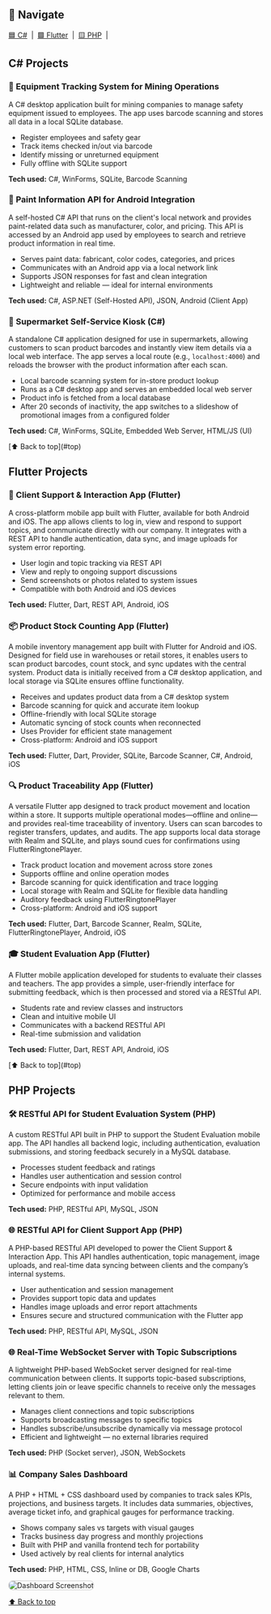 
<a name="top"></a>

## 🔗 Navigate

[🟦 C#](#csharp) &nbsp;|&nbsp;
[🟩 Flutter](#flutter) &nbsp;|&nbsp;
[🟨 PHP](#php) &nbsp;|&nbsp;


<section id="csharp">
  <h2>C# Projects</h2>

  <div class="project-card">
    <h3>💼 Equipment Tracking System for Mining Operations</h3>
    <p>
      A C# desktop application built for mining companies to manage safety equipment issued to employees. The app uses barcode scanning and stores all data in a local SQLite database.
    </p>
    <ul>
      <li>Register employees and safety gear</li>
      <li>Track items checked in/out via barcode</li>
      <li>Identify missing or unreturned equipment</li>
      <li>Fully offline with SQLite support</li>
    </ul>
    <p><strong>Tech used:</strong> C#, WinForms, SQLite, Barcode Scanning</p>
  </div>

  <div class="project-card">
  <h3>🔗 Paint Information API for Android Integration</h3>
  <p>
    A self-hosted C# API that runs on the client's local network and provides paint-related data such as manufacturer, color, and pricing. This API is accessed by an Android app used by employees to search and retrieve product information in real time.
  </p>
  <ul>
    <li>Serves paint data: fabricant, color codes, categories, and prices</li>
    <li>Communicates with an Android app via a local network link</li>
    <li>Supports JSON responses for fast and clean integration</li>
    <li>Lightweight and reliable — ideal for internal environments</li>
  </ul>
  <p><strong>Tech used:</strong> C#, ASP.NET (Self-Hosted API), JSON, Android (Client App)</p>
</div>

<div class="project-card">
  <h3>🛒 Supermarket Self-Service Kiosk (C#)</h3>
  <p>
    A standalone C# application designed for use in supermarkets, allowing customers to scan product barcodes and instantly view item details via a local web interface. The app serves a local route (e.g., <code>localhost:4000</code>) and reloads the browser with the product information after each scan.
  </p>
  <ul>
    <li>Local barcode scanning system for in-store product lookup</li>
    <li>Runs as a C# desktop app and serves an embedded local web server</li>
    <li>Product info is fetched from a local database</li>
    <li>After 20 seconds of inactivity, the app switches to a slideshow of promotional images from a configured folder</li>
  </ul>
  <p><strong>Tech used:</strong> C#, WinForms, SQLite, Embedded Web Server, HTML/JS (UI)</p>
</div>

</section>
[⬆️ Back to top](#top)
<br>
<section id="flutter">
  <h2>Flutter Projects</h2>
  <div class="project-card">
    <h3>📱 Client Support & Interaction App (Flutter)</h3>
    <p>
      A cross-platform mobile app built with Flutter, available for both Android and iOS. The app allows clients to log in, view and respond to support topics, and communicate directly with our company. It integrates with a REST API to handle authentication, data sync, and image uploads for system error reporting.
    </p>
    <ul>
      <li>User login and topic tracking via REST API</li>
      <li>View and reply to ongoing support discussions</li>
      <li>Send screenshots or photos related to system issues</li>
      <li>Compatible with both Android and iOS devices</li>
    </ul>
    <p><strong>Tech used:</strong> Flutter, Dart, REST API, Android, iOS</p>
</div>

<div class="project-card">
  <h3>📦 Product Stock Counting App (Flutter)</h3>
  <p>
    A mobile inventory management app built with Flutter for Android and iOS. Designed for field use in warehouses or retail stores, it enables users to scan product barcodes, count stock, and sync updates with the central system. Product data is initially received from a C# desktop application, and local storage via SQLite ensures offline functionality.
  </p>
  <ul>
    <li>Receives and updates product data from a C# desktop system</li>
    <li>Barcode scanning for quick and accurate item lookup</li>
    <li>Offline-friendly with local SQLite storage</li>
    <li>Automatic syncing of stock counts when reconnected</li>
    <li>Uses Provider for efficient state management</li>
    <li>Cross-platform: Android and iOS support</li>
  </ul>
  <p><strong>Tech used:</strong> Flutter, Dart, Provider, SQLite, Barcode Scanner, C#, Android, iOS</p>
</div>

<div class="project-card">
  <h3>🔍 Product Traceability App (Flutter)</h3>
  <p>
    A versatile Flutter app designed to track product movement and location within a store. It supports multiple operational modes—offline and online—and provides real-time traceability of inventory. Users can scan barcodes to register transfers, updates, and audits. The app supports local data storage with Realm and SQLite, and plays sound cues for confirmations using FlutterRingtonePlayer.
  </p>
  <ul>
    <li>Track product location and movement across store zones</li>
    <li>Supports offline and online operation modes</li>
    <li>Barcode scanning for quick identification and trace logging</li>
    <li>Local storage with Realm and SQLite for flexible data handling</li>
    <li>Auditory feedback using FlutterRingtonePlayer</li>
    <li>Cross-platform: Android and iOS support</li>
  </ul>
  <p><strong>Tech used:</strong> Flutter, Dart, Barcode Scanner, Realm, SQLite, FlutterRingtonePlayer, Android, iOS</p>
</div>

<div class="project-card">
  <h3>🎓 Student Evaluation App (Flutter)</h3>
  <p>
    A Flutter mobile application developed for students to evaluate their classes and teachers. The app provides a simple, user-friendly interface for submitting feedback, which is then processed and stored via a RESTful API.
  </p>
  <ul>
    <li>Students rate and review classes and instructors</li>
    <li>Clean and intuitive mobile UI</li>
    <li>Communicates with a backend RESTful API</li>
    <li>Real-time submission and validation</li>
  </ul>
  <p><strong>Tech used:</strong> Flutter, Dart, REST API, Android, iOS</p>
</div>

</section>
[⬆️ Back to top](#top)
<br>
<section id="php">
  <h2>PHP Projects</h2>
  <div class="project-card">
  <h3>🛠️ RESTful API for Student Evaluation System (PHP)</h3>
  <p>
    A custom RESTful API built in PHP to support the Student Evaluation mobile app. The API handles all backend logic, including authentication, evaluation submissions, and storing feedback securely in a MySQL database.
  </p>
  <ul>
    <li>Processes student feedback and ratings</li>
    <li>Handles user authentication and session control</li>
    <li>Secure endpoints with input validation</li>
    <li>Optimized for performance and mobile access</li>
  </ul>
  <p><strong>Tech used:</strong> PHP, RESTful API, MySQL, JSON</p>
</div>

<div class="project-card">
  <h3>🌐 RESTful API for Client Support App (PHP)</h3>
  <p>
    A PHP-based RESTful API developed to power the Client Support & Interaction App. This API handles authentication, topic management, image uploads, and real-time data syncing between clients and the company’s internal systems.
  </p>
  <ul>
    <li>User authentication and session management</li>
    <li>Provides support topic data and updates</li>
    <li>Handles image uploads and error report attachments</li>
    <li>Ensures secure and structured communication with the Flutter app</li>
  </ul>
  <p><strong>Tech used:</strong> PHP, RESTful API, MySQL, JSON</p>
</div>

<div class="project-card">
    <h3>🌐 Real-Time WebSocket Server with Topic Subscriptions</h3>
    <p>
      A lightweight PHP-based WebSocket server designed for real-time communication between clients. It supports topic-based subscriptions, letting clients join or leave specific channels to receive only the messages relevant to them.
    </p>
    <ul>
      <li>Manages client connections and topic subscriptions</li>
      <li>Supports broadcasting messages to specific topics</li>
      <li>Handles subscribe/unsubscribe dynamically via message protocol</li>
      <li>Efficient and lightweight — no external libraries required</li>
    </ul>
    <p><strong>Tech used:</strong> PHP (Socket server), JSON, WebSockets</p>
  </div>

  <div class="project-card">
    <h3>📊 Company Sales Dashboard</h3>
    <p>
      A PHP + HTML + CSS dashboard used by companies to track sales KPIs, projections, and business targets. It includes data summaries, objectives, average ticket info, and graphical gauges for performance tracking.
    </p>
    <ul>
      <li>Shows company sales vs targets with visual gauges</li>
      <li>Tracks business day progress and monthly projections</li>
      <li>Built with PHP and vanilla frontend tech for portability</li>
      <li>Used actively by real clients for internal analytics</li>
    </ul>
    <p><strong>Tech used:</strong> PHP, HTML, CSS, Inline or DB, Google Charts</p>
    <img src="assets/dashboard-preview.png" alt="Dashboard Screenshot" style="max-width: 100%; border: 1px solid #ccc; border-radius: 8px;" />
  </div>


</section>

[⬆️ Back to top](#top)

